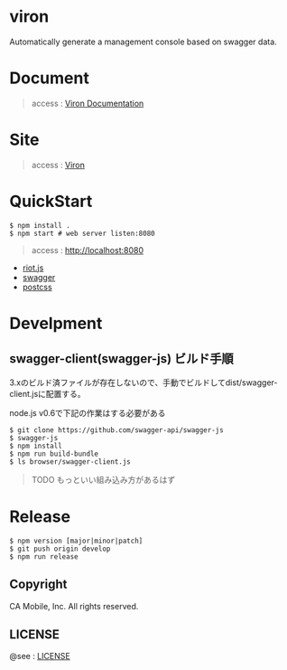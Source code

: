 # viron
Automatically generate a management console based on swagger data.

# Document

> access : [Viron Documentation](https://cam-inc.github.io/viron-doc/)

# Site

> access : [Viron](https://cam-inc.github.io/viron/latest)

# QuickStart

```
$ npm install .
$ npm start # web server listen:8080
```

> access : [http://localhost:8080](http://localhost:8080)

- [riot.js](http://riotjs.com/)
- [swagger](http://swagger.io/)
- [postcss](http://postcss.org/)

# Develpment


## swagger-client(swagger-js) ビルド手順

3.xのビルド済ファイルが存在しないので、手動でビルドしてdist/swagger-client.jsに配置する。

node.js v0.6で下記の作業はする必要がある


```
$ git clone https://github.com/swagger-api/swagger-js
$ swagger-js
$ npm install
$ npm run build-bundle
$ ls browser/swagger-client.js
```

> TODO もっといい組み込み方があるはず

# Release

```
$ npm version [major|minor|patch]
$ git push origin develop
$ npm run release
```

## Copyright

CA Mobile, Inc. All rights reserved.

## LICENSE

@see : [LICENSE](LICENSE)
